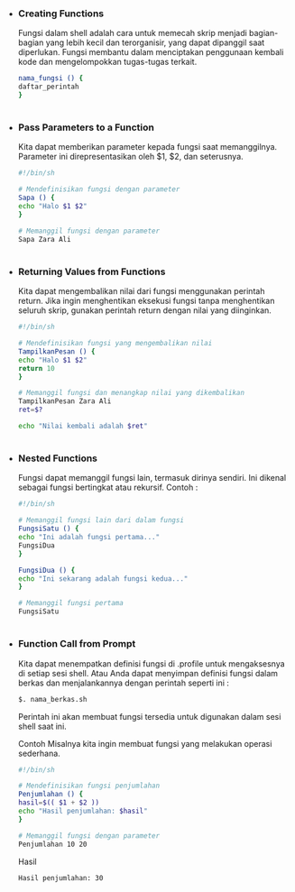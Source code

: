 - ### Creating Functions
    Fungsi dalam shell adalah cara untuk memecah skrip menjadi bagian-bagian yang lebih kecil dan terorganisir, yang dapat dipanggil saat diperlukan. Fungsi membantu dalam menciptakan penggunaan kembali kode dan mengelompokkan tugas-tugas terkait.
    ```sh
    nama_fungsi () {
    daftar_perintah
    }
    ```
#
- ### Pass Parameters to a Function
    Kita dapat memberikan parameter kepada fungsi saat memanggilnya. Parameter ini direpresentasikan oleh $1, $2, dan seterusnya.
    ```sh
    #!/bin/sh

    # Mendefinisikan fungsi dengan parameter
    Sapa () {
    echo "Halo $1 $2"
    }

    # Memanggil fungsi dengan parameter
    Sapa Zara Ali
    ```
#
- ### Returning Values from Functions
    Kita dapat mengembalikan nilai dari fungsi menggunakan perintah return. Jika ingin menghentikan eksekusi fungsi tanpa menghentikan seluruh skrip, gunakan perintah return dengan nilai yang diinginkan.
    ```sh
    #!/bin/sh

    # Mendefinisikan fungsi yang mengembalikan nilai
    TampilkanPesan () {
    echo "Halo $1 $2"
    return 10
    }

    # Memanggil fungsi dan menangkap nilai yang dikembalikan
    TampilkanPesan Zara Ali
    ret=$?

    echo "Nilai kembali adalah $ret"
    ```
#
- ### Nested Functions
    Fungsi dapat memanggil fungsi lain, termasuk dirinya sendiri. Ini dikenal sebagai fungsi bertingkat atau rekursif.
    Contoh :
    ```sh
    #!/bin/sh

    # Memanggil fungsi lain dari dalam fungsi
    FungsiSatu () {
    echo "Ini adalah fungsi pertama..."
    FungsiDua
    }

    FungsiDua () {
    echo "Ini sekarang adalah fungsi kedua..."
    }

    # Memanggil fungsi pertama
    FungsiSatu
    ```
#
- ### Function Call from Prompt
    Kita dapat menempatkan definisi fungsi di .profile untuk mengaksesnya di setiap sesi shell. Atau Anda dapat menyimpan definisi fungsi dalam berkas dan menjalankannya dengan perintah seperti ini :
    ```sh
    $. nama_berkas.sh
    ```
    Perintah ini akan membuat fungsi tersedia untuk digunakan dalam sesi shell saat ini.

    Contoh Misalnya kita ingin membuat fungsi yang melakukan operasi sederhana.
    ```sh
    #!/bin/sh

    # Mendefinisikan fungsi penjumlahan
    Penjumlahan () {
    hasil=$(( $1 + $2 ))
    echo "Hasil penjumlahan: $hasil"
    }

    # Memanggil fungsi dengan parameter
    Penjumlahan 10 20
    ```

    Hasil
    ```sh
    Hasil penjumlahan: 30
    ```